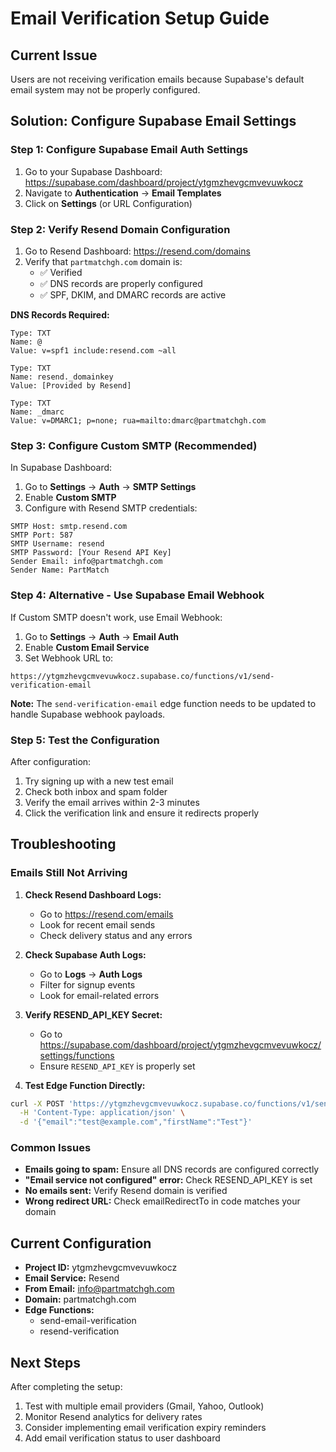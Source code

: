 # Email Verification Setup Guide

## Current Issue
Users are not receiving verification emails because Supabase's default email system may not be properly configured.

## Solution: Configure Supabase Email Settings

### Step 1: Configure Supabase Email Auth Settings

1. Go to your Supabase Dashboard: https://supabase.com/dashboard/project/ytgmzhevgcmvevuwkocz
2. Navigate to **Authentication** → **Email Templates**
3. Click on **Settings** (or URL Configuration)

### Step 2: Verify Resend Domain Configuration

1. Go to Resend Dashboard: https://resend.com/domains
2. Verify that `partmatchgh.com` domain is:
   - ✅ Verified
   - ✅ DNS records are properly configured
   - ✅ SPF, DKIM, and DMARC records are active

**DNS Records Required:**
```
Type: TXT
Name: @
Value: v=spf1 include:resend.com ~all

Type: TXT  
Name: resend._domainkey
Value: [Provided by Resend]

Type: TXT
Name: _dmarc
Value: v=DMARC1; p=none; rua=mailto:dmarc@partmatchgh.com
```

### Step 3: Configure Custom SMTP (Recommended)

In Supabase Dashboard:

1. Go to **Settings** → **Auth** → **SMTP Settings**
2. Enable **Custom SMTP**
3. Configure with Resend SMTP credentials:

```
SMTP Host: smtp.resend.com
SMTP Port: 587
SMTP Username: resend
SMTP Password: [Your Resend API Key]
Sender Email: info@partmatchgh.com
Sender Name: PartMatch
```

### Step 4: Alternative - Use Supabase Email Webhook

If Custom SMTP doesn't work, use Email Webhook:

1. Go to **Settings** → **Auth** → **Email Auth**
2. Enable **Custom Email Service**
3. Set Webhook URL to:
```
https://ytgmzhevgcmvevuwkocz.supabase.co/functions/v1/send-verification-email
```

**Note:** The `send-verification-email` edge function needs to be updated to handle Supabase webhook payloads.

### Step 5: Test the Configuration

After configuration:

1. Try signing up with a new test email
2. Check both inbox and spam folder
3. Verify the email arrives within 2-3 minutes
4. Click the verification link and ensure it redirects properly

## Troubleshooting

### Emails Still Not Arriving

1. **Check Resend Dashboard Logs:**
   - Go to https://resend.com/emails
   - Look for recent email sends
   - Check delivery status and any errors

2. **Check Supabase Auth Logs:**
   - Go to **Logs** → **Auth Logs**
   - Filter for signup events
   - Look for email-related errors

3. **Verify RESEND_API_KEY Secret:**
   - Go to https://supabase.com/dashboard/project/ytgmzhevgcmvevuwkocz/settings/functions
   - Ensure `RESEND_API_KEY` is properly set

4. **Test Edge Function Directly:**
```bash
curl -X POST 'https://ytgmzhevgcmvevuwkocz.supabase.co/functions/v1/send-email-verification' \
  -H 'Content-Type: application/json' \
  -d '{"email":"test@example.com","firstName":"Test"}'
```

### Common Issues

- **Emails going to spam:** Ensure all DNS records are configured correctly
- **"Email service not configured" error:** Check RESEND_API_KEY is set
- **No emails sent:** Verify Resend domain is verified
- **Wrong redirect URL:** Check emailRedirectTo in code matches your domain

## Current Configuration

- **Project ID:** ytgmzhevgcmvevuwkocz
- **Email Service:** Resend
- **From Email:** info@partmatchgh.com
- **Domain:** partmatchgh.com
- **Edge Functions:** 
  - send-email-verification
  - resend-verification

## Next Steps

After completing the setup:

1. Test with multiple email providers (Gmail, Yahoo, Outlook)
2. Monitor Resend analytics for delivery rates
3. Consider implementing email verification expiry reminders
4. Add email verification status to user dashboard
